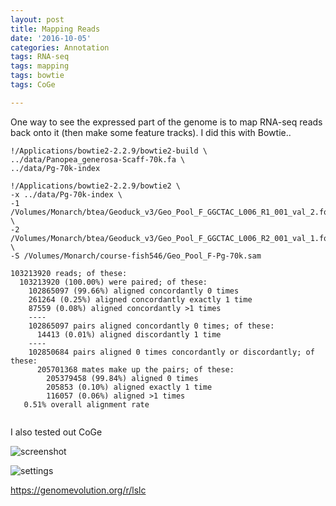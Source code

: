 ```yaml
---
layout: post
title: Mapping Reads
date: '2016-10-05'
categories: Annotation
tags: RNA-seq
tags: mapping
tags: bowtie
tags: CoGe

---
```


One way to see the expressed part of the genome is to map RNA-seq reads back onto it (then make some feature tracks).
I did this with Bowtie..


```
!/Applications/bowtie2-2.2.9/bowtie2-build \
../data/Panopea_generosa-Scaff-70k.fa \
../data/Pg-70k-index

!/Applications/bowtie2-2.2.9/bowtie2 \
-x ../data/Pg-70k-index \
-1 /Volumes/Monarch/btea/Geoduck_v3/Geo_Pool_F_GGCTAC_L006_R1_001_val_2.fq \
-2 /Volumes/Monarch/btea/Geoduck_v3/Geo_Pool_F_GGCTAC_L006_R2_001_val_1.fq \
-S /Volumes/Monarch/course-fish546/Geo_Pool_F-Pg-70k.sam

103213920 reads; of these:
  103213920 (100.00%) were paired; of these:
    102865097 (99.66%) aligned concordantly 0 times
    261264 (0.25%) aligned concordantly exactly 1 time
    87559 (0.08%) aligned concordantly >1 times
    ----
    102865097 pairs aligned concordantly 0 times; of these:
      14413 (0.01%) aligned discordantly 1 time
    ----
    102850684 pairs aligned 0 times concordantly or discordantly; of these:
      205701368 mates make up the pairs; of these:
        205379458 (99.84%) aligned 0 times
        205853 (0.10%) aligned exactly 1 time
        116057 (0.06%) aligned >1 times
   0.51% overall alignment rate
   
 ```
 
 I also tested out CoGe
 
 ![screenshot](https://camo.githubusercontent.com/0d1f22de5c3509b585afc570b2d0ada1872bd965/687474703a2f2f6561676c652e666973682e77617368696e67746f6e2e6564752f636e6964617269616e2f736b697463682f436f47655f5f4d795f446174615f31444134353536422e706e67)
 
 ![settings](https://camo.githubusercontent.com/74593a3a672747976968ebd0b667c47718435b37/687474703a2f2f6561676c652e666973682e77617368696e67746f6e2e6564752f636e6964617269616e2f736b697463682f436f47655f5f4d795f446174615f31444134353539382e706e67)
 
 https://genomevolution.org/r/lslc
